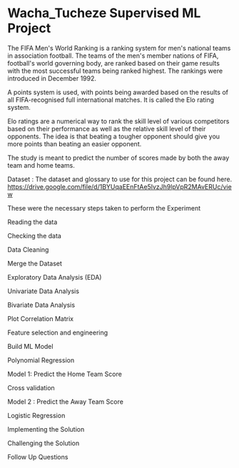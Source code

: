# Wacha_Tucheze Supervised ML Project

The FIFA Men's World Ranking is a ranking system for men's national teams in association football. The teams of the men's member nations of FIFA, football's world governing body, are ranked based on their game results with the most successful teams being ranked highest. The rankings were introduced in December 1992.

A points system is used, with points being awarded based on the results of all FIFA-recognised full international matches. It is called the Elo rating system.

Elo ratings are a numerical way to rank the skill level of various competitors based on their performance as well as the relative skill level of their opponents. The idea is that beating a tougher opponent should give you more points than beating an easier opponent.

The study is meant to predict the number of scores made by both the away team and home teams.

Dataset :
The dataset and glossary to use for this project can be found here. https://drive.google.com/file/d/1BYUqaEEnFtAe5lvzJh9lpVpR2MAvERUc/view

These were the necessary steps taken to perform the Experiment

Reading the data

Checking the data

Data Cleaning

Merge the Dataset

Exploratory Data Analysis (EDA)

Univariate Data Analysis

Bivariate Data Analysis

Plot Correlation Matrix

Feature selection and engineering

Build ML Model

Polynomial Regression

Model 1: Predict the Home Team Score

Cross validation

Model 2 : Predict the Away Team Score

Logistic Regression

Implementing the Solution

Challenging the Solution

Follow Up Questions
